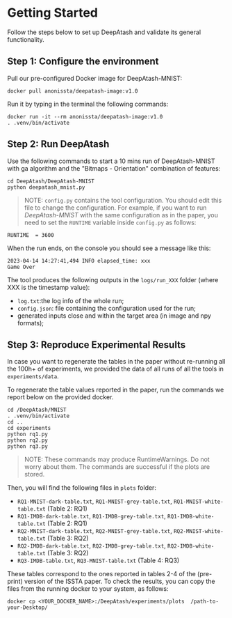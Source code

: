 # Getting Started #

Follow the steps below to set up DeepAtash and validate its general functionality.


## Step 1: Configure the environment  ##

Pull our pre-configured Docker image for DeepAtash-MNIST:

``` 
docker pull anonissta/deepatash-image:v1.0
```

Run it by typing in the terminal the following commands:

```
docker run -it --rm anonissta/deepatash-image:v1.0
. .venv/bin/activate
```

## Step 2: Run DeepAtash ##
Use the following commands to start a 10 mins run of DeepAtash-MNIST with ga algorithm and the "Bitmaps - Orientation" combination of features:

```
cd DeepAtash/DeepAtash-MNIST
python deepatash_mnist.py
```

> NOTE: `config.py` contains the tool configuration. You should edit this file to change the configuration. For example, if you want to run <i>DeepAtash-MNIST</i> with the same configuration as in the paper, you need to set the `RUNTIME` variable inside `config.py` as follows:
```
RUNTIME  = 3600
```

When the run ends, on the console you should see a message like this:

```
2023-04-14 14:27:41,494 INFO elapsed_time: xxx
Game Over
```

The tool produces the following outputs in the `logs/run_XXX` folder (where XXX is the timestamp value):

* `log.txt`:the log info of the whole run;
* `config.json`: file containing the configuration used for the run;
* generated inputs close and within the target area  (in image and npy formats);



## Step 3: Reproduce Experimental Results ##

In case you want to regenerate the tables in the paper without re-running all the 100h+ of experiments, we provided the data of all runs of all the tools in `experiments/data`. 

To regenerate the table values reported in the paper, run the commands we report below on the provided docker.

```
cd /DeepAtash/MNIST
. .venv/bin/activate
cd ..
cd experiments
python rq1.py
python rq2.py
python rq3.py
```

> NOTE: These commands may produce RuntimeWarnings. Do not worry about them. The commands are successful if the plots are stored.

Then, you will find the following files in `plots` folder:

* `RQ1-MNIST-dark-table.txt`, `RQ1-MNIST-grey-table.txt`, `RQ1-MNIST-white-table.txt` (Table 2: RQ1)
* `RQ1-IMDB-dark-table.txt`, `RQ1-IMDB-grey-table.txt`, `RQ1-IMDB-white-table.txt` (Table 2: RQ1)
* `RQ2-MNIST-dark-table.txt`, `RQ2-MNIST-grey-table.txt`, `RQ2-MNIST-white-table.txt` (Table 3: RQ2)
* `RQ2-IMDB-dark-table.txt`, `RQ2-IMDB-grey-table.txt`, `RQ2-IMDB-white-table.txt` (Table 3: RQ2)
* `RQ3-IMDB-table.txt`, `RQ3-MNIST-table.txt` (Table 4: RQ3)

These tables correspond to the ones reported in tables 2-4 of the (pre-print) version of the ISSTA paper.
To check the results, you can copy the files from the running docker to your system, as follows:

```
docker cp <YOUR_DOCKER_NAME>:/DeepAtash/experiments/plots  /path-to-your-Desktop/
```
